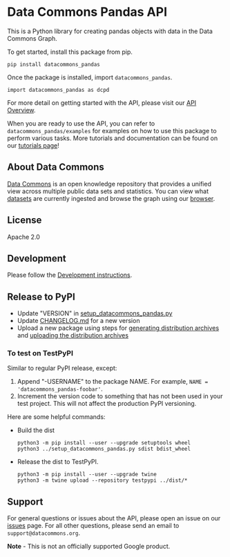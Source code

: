 # Data Commons Pandas API

This is a Python library for creating pandas objects with data in the
Data Commons Graph.

To get started, install this package from pip.

    pip install datacommons_pandas

Once the package is installed, import `datacommons_pandas`.

    import datacommons_pandas as dcpd

For more detail on getting started with the API, please visit our
[API Overview](http://docs.datacommons.org/api/).

When you are ready to use the API, you can refer to `datacommons_pandas/examples` for
examples on how to use this package to perform various tasks. More tutorials and
documentation can be found on our [tutorials page](https://datacommons.org/colab)!

## About Data Commons

[Data Commons](https://datacommons.org/) is an open knowledge repository that
provides a unified view across multiple public data sets and statistics. You can
view what [datasets](https://datacommons.org/datasets) are currently ingested
and browse the graph using our [browser](https://browser.datacommons.org/).

## License

Apache 2.0

## Development

Please follow the [Development instructions](../README.md#development).

## Release to PyPI

- Update "VERSION" in [setup_datacommons_pandas.py](../setup_datacommons_pandas.py)
- Update [CHANGELOG.md](CHANGELOG.md) for a new version
- Upload a new package using steps for [generating distribution archives](https://packaging.python.org/tutorials/packaging-projects/#generating-distribution-archives) and [uploading the distribution archives](https://packaging.python.org/tutorials/packaging-projects/#uploading-the-distribution-archives)

### To test on TestPyPI

Similar to regular PyPI release, except:

1. Append "-USERNAME" to the package NAME. For example,
`NAME = 'datacommons_pandas-foobar'`.
1. Increment the version code to something that has not been used in your test
  project. This will not affect the production PyPI versioning.

Here are some helpful commands:
- Build the dist
  ```
  python3 -m pip install --user --upgrade setuptools wheel
  python3 ../setup_datacommons_pandas.py sdist bdist_wheel
  ```
- Release the dist to TestPyPI.
  ```
  python3 -m pip install --user --upgrade twine
  python3 -m twine upload --repository testpypi ../dist/*
  ```

## Support

For general questions or issues about the API, please open an issue on our
[issues](https://github.com/datacommonsorg/api-python/issues) page. For all other
questions, please send an email to `support@datacommons.org`.

**Note** - This is not an officially supported Google product.
